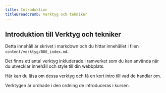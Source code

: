 ```yaml
---
title: Introduktion
titleBreadcrumb: Verktyg och tekniker
---
```

Introduktion till Verktyg och tekniker
-----------------------------------

Detta innehåll är skrivet i markdown och du hittar innehållet i filen `content/verktyg/000_index.md`.

Det finns ett antal verktyg inkluderade i ramverket som du kan använda när du utvecklar innehåll och style till din webbplats.

Här kan du läsa om dessa verktyg och få en kort intro till vad de handlar om.

Verktygen är ordnade i den ordning de introduceras i kursen.

